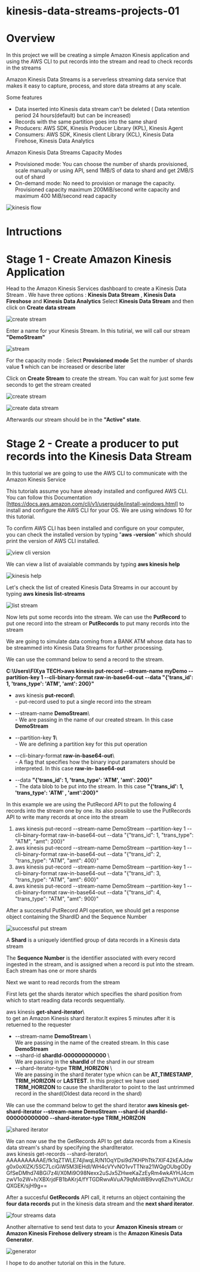 # kinesis-data-streams-projects-01

# Overview

In this project we will be creating a simple Amazon Kinesis application and using the AWS CLI to put records into the stream and read to check records in the streams

Amazon Kinesis Data Streams is a serverless streaming data service that makes it easy to capture, process, and store data streams at any scale.

Some features
- Data inserted into Kinesis data stream can’t be deleted ( Data retention period 24 hours(default) but can be increased) 
- Records with the same partition goes into the same shard
- Producers: AWS SDK, Kinesis Producer Library (KPL), Kinesis Agent
- Consumers: AWS SDK, Kinesis client Library (KCL), Kinesis Data Firehose, Kinesis Data Analytics

Amazon Kinesis Data Streams Capacity Modes
- Provisioned mode: You can choose the number of shards provisioned, scale manually or using API, send 1MB/S of data to shard and get 2MB/S out of shard
- On-demand mode: No need to provision or manage the capacity. Provisioned capacity maximum 200MiB/second write capacity and maximum 400 MiB/second read capacity

![kinesis flow](kinesisflow.PNG)

# Intructions 

# Stage 1 - Create Amazon Kinesis Application

Head to the Amazon Kinesis Services dashboard to create a Kinesis Data Stream . 
We have three options : **Kinesis Data Stream** , **Kinesis Data Fireshose** and **Kinesis Data Analytics**
Select **Kinesis Data Stream** 
and then click on **Create data stream**

![create stream](k2.PNG)

Enter a name for your Kinesis Stream. In this tutirial, we will call our stream **"DemoStream"**

![stream](k3.PNG)

For the capacity mode : Select **Provisioned mode** 
Set the number of shards value **1** which can be increased or describe later

Click on **Create Stream** to create the stream. You can wait for just some few seconds to get the stream created

![create stream](k4.PNG)

![create data stream](k5.PNG)

Afterwards our stream should be in the **"Active" state**.

# Stage 2 - Create a producer to put records into the Kinesis Data Stream
In this tuotorial we are going to use the AWS CLI to communicate with the Amazon Kinesis Service

This tutorials assume you have already installed and configured AWS CLI.
You can follow this Documentation [https://docs.aws.amazon.com/cli/v1/userguide/install-windows.html] to install and configure the AWS CLI for your OS. We are using windows 10 for this tutorial. 

To confirm AWS CLI has been installed and configure on your computer, you can check the installed version by typing "**aws -version**" which should print the version 
of AWS CLI installed.

![view cli version](k7.PNG)

We can view a list of avaialable commands by typing **aws kinesis help**

![kinesis help](k8.PNG)

Let's check the list of created Kinesis Data Streams in our account by typing  **aws kinesis list-streams**

![list stream](k9.PNG)

Now lets put some records into the stream. 
We can use the **PutRecord** to put one record into the stream or **PutRecords** to put many records into the stream

We are going to simulate data coming from a BANK ATM whose data has to be streammed into Kinesis Data Streams for further processing. 

We can use the command below to send a record to the stream.

**C:\Users\FIXya TECH>aws kinesis put-record --stream-name myDemo --partition-key 1 --cli-binary-format raw-in-base64-out  --data "{'trans_id': 1, 'trans_type': 'ATM', 'amt': 200}"**


 - aws kinesis  **put-record**\        <br />-                            put-record used to put a single record into the stream

 - --stream-name  **DemoStream**\      <br />-                            We are passing in the name of our created stream. In this case **DemoStream**

 - --partition-key  **1**\             <br />-                            We are defining a partition key for this put operation

 - --cli-binary-format  **raw-in-base64-out**\       <br />-              A flag that specifies how the binary input paramaters should be interpreted. In this case **raw-in-                                                                     base64-out**

 - --data **"{'trans_id': 1, 'trans_type': 'ATM', 'amt': 200}"**<br />-  The data blob to be put into the stream. In this case **"{'trans_id': 1, 'trans_type': 'ATM' ,                                                                         'amt':200}"**
 

In this example we are using the PutRecord API to put the following 4 records into the stream one by one. Its also possible to use the PutRecords API to write many records at once into the stream 
 1. aws kinesis put-record --stream-name DemoStream --partition-key 1 --cli-binary-format raw-in-base64-out --data "{"trans_id": 1, "trans_type": "ATM", "amt":   200}"
 2. aws kinesis put-record --stream-name DemoStream --partition-key 1 --cli-binary-format raw-in-base64-out --data "{"trans_id": 2, "trans_type": "ATM", "amt":   400}"
 3. aws kinesis put-record --stream-name DemoStream --partition-key 1 --cli-binary-format raw-in-base64-out --data "{"trans_id": 3, "trans_type": "ATM", "amt":   600}"
 4. aws kinesis put-record --stream-name DemoStream --partition-key 1 --cli-binary-format raw-in-base64-out --data "{"trans_id": 4, "trans_type": "ATM", "amt":   900}"
 
After a successful PutRecord API operation, we should get a response object containing the ShardID and the Sequence Number

![successful put stream](k12.PNG)

A **Shard** is a uniquely identified group of data records in a Kinesis data stream

The **Sequence Number** is the identifier associated with every record ingested in the stream, and is assigned when a record is put into the stream. Each stream has one or more shards

Next we want to read records from the stream

First lets get the shards iterator which specifies the shard position from which to start reading data records sequentially. 

aws kinesis **get-shard-iterator**\         <br />     to get an Amazon Kinesis shard iterator.It expires 5 minutes after it is retuerned to the requester
- --stream-name **DemoStream** \            <br />     We are passing in the name of the created stream. In this case **DemoStream**
- --shard-id **shardId-000000000000** \     <br />     We are passing in the **shardId** of the shard in our stream
- --shard-iterator-type **TRIM_HORIZON** \  <br />     We are passing in the shard iterater type whicn can be **AT_TIMESTAMP**, **TRIM_HORIZON** or **LASTEST**. In                                                            this project we have used **TRIM_HORIZON** to cause the shardIterator to point to the last untrimmed record in                                                          the shard(Oldest data record in the shard)

We can use the command below to get the shard iterator
**aws kinesis get-shard-iterator --stream-name DemoStream --shard-id shardId-000000000000 --shard-iterator-type TRIM_HORIZON**

![shared iterator](k14.PNG)


We can now use the the GetRecords API to get data records from a Kinesis data stream's shard by specifying the shardIterator. <br />
aws kinesis get-records --shard-iterator\ AAAAAAAAAAE/fk1qZTWLE74jIwqLR/N1OqYDsi9d7KHPhTtk7XIF42kEAJdwg0x0oXlZK/5SC7LciGiW5M3IEHdl/WH4cVYvNO1vvTTNra21WQgOUbgODyGfSeDMhd74BGi7z4l/X0Mi9O98Nexx2uSJx5ZHweKaZzEyRm4wkAYHJ4cmzwV1o2W+h/XBXrjdFB1bAKrj4/fYTGDRwvAVuA79qMoWB9vvq6ZhvYUAOLrQXGEK/sjH9g==

After a succesful **GetRecords** API call, it returns an object containing the **four data records** put in the kinesis data stream and the **next shard iterator**.

![four streams data](k17.PNG)

Another alternative to send test data to your **Amazon Kinesis stream** or **Amazon Kinesis Firehose delivery stream** is the **Amazon Kinesis Data Generator**.

![generator](generator.PNG)

I hope to do another tutorial on this in the future.






